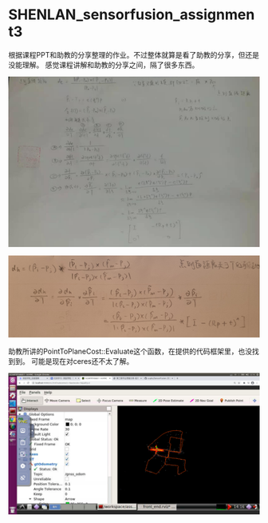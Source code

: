 # SHENLAN_sensorfusion_assignment3

根据课程PPT和助教的分享整理的作业。不过整体就算是看了助教的分享，但还是没能理解。
感觉课程讲解和助教的分享之间，隔了很多东西。

![point_to_line_analytic](https://github.com/Fred159/SHENLAN_sensorfusion_assignment3/blob/main/figures/point_to_line.jpg)

![point_to_plane_analytic](https://github.com/Fred159/SHENLAN_sensorfusion_assignment3/blob/main/figures/point_to_plane.jpg)

助教所讲的PointToPlaneCost::Evaluate这个函数，在提供的代码框架里，也没找到到。
可能是现在对ceres还不太了解。

![LOAM](https://github.com/Fred159/SHENLAN_sensorfusion_assignment3/blob/main/figures/LOAM-figure.png)

